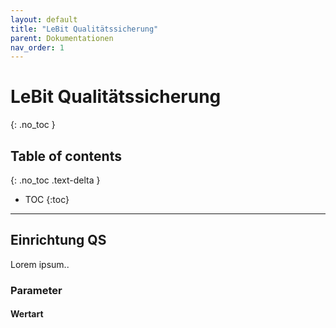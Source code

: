 ```yaml
---
layout: default
title: "LeBit Qualitätssicherung"
parent: Dokumentationen
nav_order: 1
---
```


# LeBit Qualitätssicherung
 
{: .no_toc }

## Table of contents
{: .no_toc .text-delta }

- TOC
{:toc}

--- 

## Einrichtung QS
Lorem ipsum..

### Parameter

#### Wertart